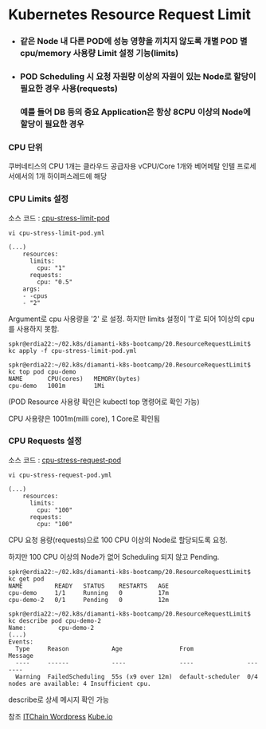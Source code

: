 # Kubernetes Resource Request Limit

- ### 같은 Node 내 다른 POD에 성능 영향을 끼치지 않도록 개별 POD 별 cpu/memory 사용량 Limit 설정 기능(limits)
- ### POD Scheduling 시 요청 자원량 이상의 자원이 있는 Node로 할당이 필요한 경우 사용(requests) 
  ### 예를 들어 DB 등의 중요 Application은 항상 8CPU 이상의 Node에 할당이 필요한 경우


### CPU 단위
쿠버네티스의 CPU 1개는 클라우드 공급자용 vCPU/Core 1개와 베어메탈 인텔 프로세서에서의 1개 하이퍼스레드에 해당

### CPU Limits 설정
소스 코드 : [cpu-stress-limit-pod](./cpu-stress-limit-pod.yml)

```
vi cpu-stress-limit-pod.yml

(...)
    resources:
      limits:
        cpu: "1"
      requests:
        cpu: "0.5"
    args:
    - -cpus
    - "2"
```

Argument로 cpu 사용량을 '2' 로 설정. 하지만 limits 설정이 '1'로 되어 1이상의 cpu를 사용하지 못함.

```
spkr@erdia22:~/02.k8s/diamanti-k8s-bootcamp/20.ResourceRequestLimit$ kc apply -f cpu-stress-limit-pod.yml

spkr@erdia22:~/02.k8s/diamanti-k8s-bootcamp/20.ResourceRequestLimit$ kc top pod cpu-demo
NAME       CPU(cores)   MEMORY(bytes)
cpu-demo   1001m        1Mi
```

(POD Resource 사용량 확인은 kubectl top 명령어로 확인 가능)

CPU 사용량은 1001m(milli core), 1 Core로 확인됨 

### CPU Requests 설정
소스 코드 : [cpu-stress-request-pod](./cpu-stress-request-pod.yml)

```
vi cpu-stress-request-pod.yml

(...)
    resources:
      limits:
        cpu: "100"
      requests:
        cpu: "100"
```

CPU 요청 용량(requests)으로 100 CPU 이상의 Node로 할당되도록 요청.

하지만 100 CPU 이상의 Node가 없어 Scheduling 되지 않고 Pending.

```
spkr@erdia22:~/02.k8s/diamanti-k8s-bootcamp/20.ResourceRequestLimit$ kc get pod
NAME         READY   STATUS    RESTARTS   AGE
cpu-demo     1/1     Running   0          17m
cpu-demo-2   0/1     Pending   0          12m

spkr@erdia22:~/02.k8s/diamanti-k8s-bootcamp/20.ResourceRequestLimit$ kc describe pod cpu-demo-2
Name:         cpu-demo-2
(...)
Events:
  Type     Reason            Age                From               Message
  ----     ------            ----               ----               -------
  Warning  FailedScheduling  55s (x9 over 12m)  default-scheduler  0/4 nodes are available: 4 Insufficient cpu.
```

describe로 상세 메시지 확인 가능 

참조
[ITChain Wordpress](https://itchain.wordpress.com/2018/05/16/kubernetes-resource-request-limit)
[Kube.io](https://kubernetes.io/docs/tasks/configure-pod-container/assign-cpu-resource)

